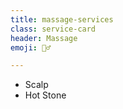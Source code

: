 ```yaml
---
title: massage-services
class: service-card
header: Massage
emoji: 💆‍♂️

---
```


* Scalp
* Hot Stone